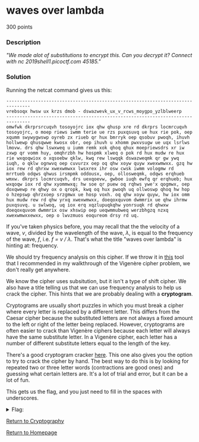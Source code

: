 # waves over lambda
300 points

### Description
*"We made alot of substitutions to encrypt this. Can you decrypt it? Connect with nc 2019shell1.picoctf.com 45185."*

### Solution
Running the netcat command gives us this:
```
-------------------------------------------------------------------------------
vrebsoqx hwsw ux krzs dmob - dswazwevk_ux_v_rcws_moygpo_yzlblweerp
-------------------------------------------------------------------------------
omwfwk dkrprsrcuqvh tosoyojrc iox qhw qhusp xre rd dkrprs locmrcuqvh tosoyojrc, o moep riews iwmm terie ue rzs puxqsuvq ue hux rie pok, oep xqumm swywygwswp oyreb zx riueb qr hux bmrryk oep qsobuv pwoqh, ihuvh hollwewp qhusqwwe kwosx obr, oep ihuvh u xhomm pwxvsugw ue uqx lsrlws lmovw. drs qhw lswxweq u iumm remk xok qhoq qhux moepriewsdrs xr iw zxwp qr vomm huy, omqhrzbh hw hospmk xlweq o pok rd hux mudw re hux rie wxqoqwiox o xqsoebw qklw, kwq rew lswqqk dswazweqmk qr gw ywq iuqh, o qklw ognwvq oep cuvurzx oep oq qhw xoyw quyw xwexwmwxx. gzq hw iox rew rd qhrxw xwexwmwxx lwsxrex ihr osw cwsk iwmm vologmw rd mrrtueb odqws qhwus irsmpmk oddousx, oep, ollosweqmk, odqws erqhueb wmxw. dkrprs locmrcuqvh, drs uexqoevw, gwboe iuqh ewfq qr erqhueb; hux wxqoqw iox rd qhw xyommwxq; hw soe qr puew oq rqhws ywe'x qogmwx, oep doxqwewp re qhwy ox o qropk, kwq oq hux pwoqh uq ollwoswp qhoq hw hop o hzepswp qhrzxoep srzgmwx ue hosp voxh. oq qhw xoyw quyw, hw iox omm hux mudw rew rd qhw yrxq xwexwmwxx, doeqoxquvom dwmmrix ue qhw ihrmw puxqsuvq. u swlwoq, uq iox erq xqzlupuqkqhw yonrsuqk rd qhwxw doeqoxquvom dwmmrix osw xhswip oep ueqwmmubweq werzbhgzq nzxq xwexwmwxxewxx, oep o lwvzmuos eoqureom drsy rd uq.
```

If you've taken physics before, you may recall that the the velocity of a wave, *v*, divided by the wavelength of the wave, *λ*, is equal to the frequency of the wave, *f*, 
i.e. *f = v / λ*. That's what the title "waves over lambda" is hinting at: frequency.

We should try frequency analysis on this cipher. If we throw it in [this](https://simonsingh.net/The_Black_Chamber/vigenere_cracking_tool.html) tool that I recommended in my
walkthrough of the Vigenère cipher problem, we don't really get anywhere. 

We know the cipher uses subsitution, but it isn't a type of shift cipher. We also have a title telling us that we can use frequency analysis to help us crack the cipher. This 
hints that we are probably dealing with a **cryptogram**. 

Cryptograms are usually short puzzles in which you must break a cipher where every letter is replaced by a different letter. This differs from the Caesar cipher because the 
substituted letters are not always a fixed amount to the left or right of the letter being replaced. However, cryptograms are often easier to crack than Vigenère ciphers because
each letter will always have the same substitute letter. In a Vigenère cipher, each letter has a number of different substitute letters equal to the length of the key.

There's a good cryptogram cracker [here](https://www.boxentriq.com/code-breaking/cryptogram). This one also gives you the option to try to crack the cipher by hand. The best way
to do this is by looking for repeated two or three letter words (contractions are good ones) and guessing what certain letters are. It's a lot of trial and error, but it can be 
a lot of fun.

This gets us the flag, and you just need to fill in the spaces with underscores.
<details>
  <summary>Flag:</summary>
  picoCTF{frequency_is_c_over_lambda_mupgpennod}
</details>

[Return to Cryptography](https://github.com/sdvickers98/picoCTF-2019-Walkthrough/blob/master/cryptography/%230%20-%20Cryptography%20Home%20Page.md)

[Return to Homepage](https://github.com/sdvickers98/picoCTF-2019-Walkthrough)
